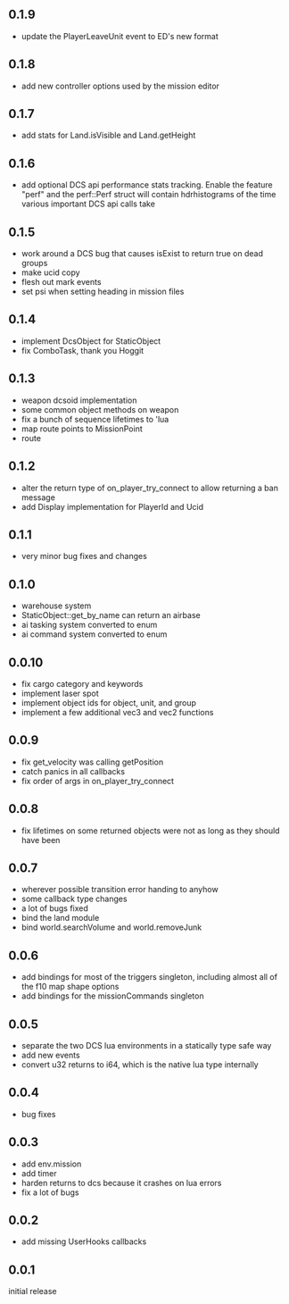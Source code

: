 ## 0.1.9

- update the PlayerLeaveUnit event to ED's new format

## 0.1.8

- add new controller options used by the mission editor

## 0.1.7

- add stats for Land.isVisible and Land.getHeight

## 0.1.6

- add optional DCS api performance stats tracking. Enable the feature
  "perf" and the perf::Perf struct will contain hdrhistograms of the
  time various important DCS api calls take

## 0.1.5

- work around a DCS bug that causes isExist to return true on dead
  groups
- make ucid copy
- flesh out mark events
- set psi when setting heading in mission files

## 0.1.4

- implement DcsObject for StaticObject
- fix ComboTask, thank you Hoggit

## 0.1.3

- weapon dcsoid implementation
- some common object methods on weapon
- fix a bunch of sequence lifetimes to 'lua
- map route points to MissionPoint
- route

## 0.1.2

- alter the return type of on_player_try_connect to allow returning a
  ban message
- add Display implementation for PlayerId and Ucid

## 0.1.1

- very minor bug fixes and changes

## 0.1.0

- warehouse system
- StaticObject::get_by_name can return an airbase
- ai tasking system converted to enum
- ai command system converted to enum

## 0.0.10

- fix cargo category and keywords
- implement laser spot
- implement object ids for object, unit, and group
- implement a few additional vec3 and vec2 functions

## 0.0.9

- fix get_velocity was calling getPosition
- catch panics in all callbacks
- fix order of args in on_player_try_connect

## 0.0.8

- fix lifetimes on some returned objects were not as long as they
  should have been

## 0.0.7

- wherever possible transition error handing to anyhow
- some callback type changes
- a lot of bugs fixed
- bind the land module
- bind world.searchVolume and world.removeJunk

## 0.0.6

- add bindings for most of the triggers singleton, including almost
all of the f10 map shape options
- add bindings for the missionCommands singleton

## 0.0.5

- separate the two DCS lua environments in a statically type safe way
- add new events
- convert u32 returns to i64, which is the native lua type internally

## 0.0.4

- bug fixes

## 0.0.3

- add env.mission
- add timer
- harden returns to dcs because it crashes on lua errors
- fix a lot of bugs

## 0.0.2

- add missing UserHooks callbacks

## 0.0.1

initial release
